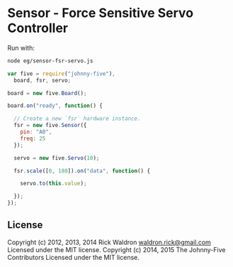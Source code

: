 <!--remove-start-->
# Sensor - Force Sensitive Servo Controller

Run with:
```bash
node eg/sensor-fsr-servo.js
```
<!--remove-end-->

```javascript
var five = require("johnny-five"),
  board, fsr, servo;

board = new five.Board();

board.on("ready", function() {

  // Create a new `fsr` hardware instance.
  fsr = new five.Sensor({
    pin: "A0",
    freq: 25
  });

  servo = new five.Servo(10);

  fsr.scale([0, 180]).on("data", function() {

    servo.to(this.value);

  });
});

```








<!--remove-start-->
## License
Copyright (c) 2012, 2013, 2014 Rick Waldron <waldron.rick@gmail.com>
Licensed under the MIT license.
Copyright (c) 2014, 2015 The Johnny-Five Contributors
Licensed under the MIT license.
<!--remove-end-->
